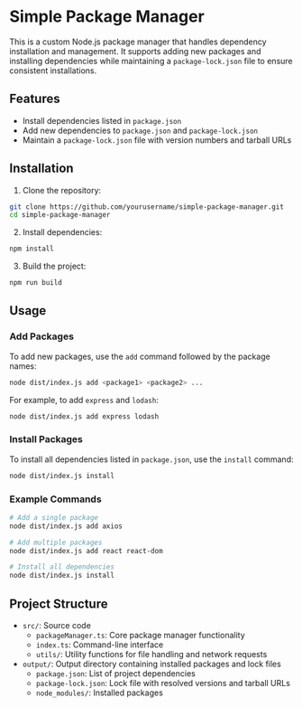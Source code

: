 # Simple Package Manager

This is a custom Node.js package manager that handles dependency installation and management. It supports adding new packages and installing dependencies while maintaining a `package-lock.json` file to ensure consistent installations.

## Features

- Install dependencies listed in `package.json`
- Add new dependencies to `package.json` and `package-lock.json`
- Maintain a `package-lock.json` file with version numbers and tarball URLs

## Installation

1. Clone the repository:

```bash
git clone https://github.com/yourusername/simple-package-manager.git
cd simple-package-manager
```

2. Install dependencies:

```bash
npm install
```

3. Build the project:

```bash
npm run build
```

## Usage

### Add Packages

To add new packages, use the `add` command followed by the package names:

```bash
node dist/index.js add <package1> <package2> ...
```

For example, to add `express` and `lodash`:

```bash
node dist/index.js add express lodash
```

### Install Packages

To install all dependencies listed in `package.json`, use the `install` command:

```bash
node dist/index.js install
```

### Example Commands

```bash
# Add a single package
node dist/index.js add axios

# Add multiple packages
node dist/index.js add react react-dom

# Install all dependencies
node dist/index.js install
```

## Project Structure

- `src/`: Source code
  - `packageManager.ts`: Core package manager functionality
  - `index.ts`: Command-line interface
  - `utils/`: Utility functions for file handling and network requests
- `output/`: Output directory containing installed packages and lock files
  - `package.json`: List of project dependencies
  - `package-lock.json`: Lock file with resolved versions and tarball URLs
  - `node_modules/`: Installed packages
